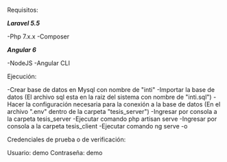 Requisitos:

***Laravel 5.5***

-Php 7.x.x
-Composer

***Angular 6***

-NodeJS
-Angular CLI

Ejecución:

-Crear base de datos en Mysql con nombre de "inti"
-Importar la base de datos (El archivo sql esta en la raiz del sistema con nombre de "inti.sql")
-Hacer la configuración necesaria para la conexión a la base de datos (En el archivo ".env" dentro de la carpeta "tesis_server")
-Ingresar por consola a la carpeta tesis_server
-Ejecutar comando php artisan serve
-Ingresar por consola a la carpeta tesis_client
-Ejecutar comando ng serve -o

Credenciales de prueba o de verificación:

Usuario: demo
Contraseña: demo